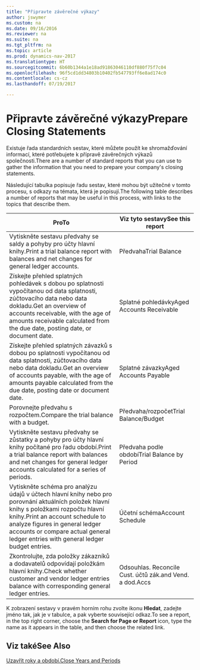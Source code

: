 ```yaml
---
title: "Připravte závěrečné výkazy"
author: jswymer
ms.custom: na
ms.date: 09/16/2016
ms.reviewer: na
ms.suite: na
ms.tgt_pltfrm: na
ms.topic: article
ms.prod: dynamics-nav-2017
ms.translationtype: HT
ms.sourcegitcommit: 6b60b1344a1e18ad91863046110df880f75f7c04
ms.openlocfilehash: 96f5cd1dd34803b10402fb547793ff6e8ad174c0
ms.contentlocale: cs-cz
ms.lasthandoff: 07/19/2017

---
```

# <a name="prepare-closing-statements"></a><span data-ttu-id="c0d7e-102">Připravte závěrečné výkazy</span><span class="sxs-lookup"><span data-stu-id="c0d7e-102">Prepare Closing Statements</span></span>
<span data-ttu-id="c0d7e-103">Existuje řada standardních sestav, které můžete použít ke shromažďování informací, které potřebujete k přípravě závěrečných výkazů společnosti.</span><span class="sxs-lookup"><span data-stu-id="c0d7e-103">There are a number of standard reports that you can use to gather the information that you need to prepare your company's closing statements.</span></span>

<span data-ttu-id="c0d7e-104">Následující tabulka popisuje řadu sestav, které mohou být užitečné v tomto procesu, s odkazy na témata, která je popisují.</span><span class="sxs-lookup"><span data-stu-id="c0d7e-104">The following table describes a number of reports that may be useful in this process, with links to the topics that describe them.</span></span>

|<span data-ttu-id="c0d7e-105">Pro</span><span class="sxs-lookup"><span data-stu-id="c0d7e-105">To</span></span>     |<span data-ttu-id="c0d7e-106">Viz tyto sestavy</span><span class="sxs-lookup"><span data-stu-id="c0d7e-106">See this report</span></span>                  |
|-------|---------------------------------|
|<span data-ttu-id="c0d7e-107">Vytiskněte sestavu předvahy se saldy a pohyby pro účty hlavní knihy.</span><span class="sxs-lookup"><span data-stu-id="c0d7e-107">Print a trial balance report with balances and net changes for general ledger accounts.</span></span>|<span data-ttu-id="c0d7e-108">Předvaha</span><span class="sxs-lookup"><span data-stu-id="c0d7e-108">Trial Balance</span></span>|
|<span data-ttu-id="c0d7e-109">Získejte přehled splatných pohledávek s dobou po splatnosti vypočítanou od data splatnosti, zúčtovacího data nebo data dokladu.</span><span class="sxs-lookup"><span data-stu-id="c0d7e-109">Get an overview of accounts receivable, with the age of amounts receivable calculated from the due date, posting date, or document date.</span></span>|<span data-ttu-id="c0d7e-110">Splatné pohledávky</span><span class="sxs-lookup"><span data-stu-id="c0d7e-110">Aged Accounts Receivable</span></span>|
|<span data-ttu-id="c0d7e-111">Získejte přehled splatných závazků s dobou po splatnosti vypočítanou od data splatnosti, zúčtovacího data nebo data dokladu.</span><span class="sxs-lookup"><span data-stu-id="c0d7e-111">Get an overview of accounts payable, with the age of amounts payable calculated from the due date, posting date or document date.</span></span>|<span data-ttu-id="c0d7e-112">Splatné závazky</span><span class="sxs-lookup"><span data-stu-id="c0d7e-112">Aged Accounts Payable</span></span>|
|<span data-ttu-id="c0d7e-113">Porovnejte předvahu s rozpočtem.</span><span class="sxs-lookup"><span data-stu-id="c0d7e-113">Compare the trial balance with a budget.</span></span>|<span data-ttu-id="c0d7e-114">Předvaha/rozpočet</span><span class="sxs-lookup"><span data-stu-id="c0d7e-114">Trial Balance/Budget</span></span>|
|<span data-ttu-id="c0d7e-115">Vytiskněte sestavu předvahy se zůstatky a pohyby pro účty hlavní knihy počítané pro řadu období.</span><span class="sxs-lookup"><span data-stu-id="c0d7e-115">Print a trial balance report with balances and net changes for general ledger accounts calculated for a series of periods.</span></span>|<span data-ttu-id="c0d7e-116">Předvaha podle období</span><span class="sxs-lookup"><span data-stu-id="c0d7e-116">Trial Balance by Period</span></span>|
|<span data-ttu-id="c0d7e-117">Vytiskněte schéma pro analýzu údajů v účtech hlavní knihy nebo pro porovnání aktuálních položek hlavní knihy s položkami rozpočtu hlavní knihy.</span><span class="sxs-lookup"><span data-stu-id="c0d7e-117">Print an account schedule to analyze figures in general ledger accounts or compare actual general ledger entries with general ledger budget entries.</span></span>|<span data-ttu-id="c0d7e-118">Účetní schéma</span><span class="sxs-lookup"><span data-stu-id="c0d7e-118">Account Schedule</span></span>|
|<span data-ttu-id="c0d7e-119">Zkontrolujte, zda položky zákazníků a dodavatelů odpovídají položkám hlavní knihy.</span><span class="sxs-lookup"><span data-stu-id="c0d7e-119">Check whether customer and vendor ledger entries balance with corresponding general ledger entries.</span></span>|<span data-ttu-id="c0d7e-120">Odsouhlas. </span><span class="sxs-lookup"><span data-stu-id="c0d7e-120">Reconcile Cust.</span></span> <span data-ttu-id="c0d7e-121">účtů zák.</span><span class="sxs-lookup"><span data-stu-id="c0d7e-121">and Vend.</span></span> <span data-ttu-id="c0d7e-122">a dod.</span><span class="sxs-lookup"><span data-stu-id="c0d7e-122">Accs</span></span>|

<span data-ttu-id="c0d7e-123">K zobrazení sestavy v pravém horním rohu zvolte ikonu **Hledat**, zadejte jméno tak, jak je v tabulce, a pak vyberte související odkaz.</span><span class="sxs-lookup"><span data-stu-id="c0d7e-123">To see a report, in the top right corner, choose the **Search for Page or Report** icon, type the name as it appears in the table, and then choose the related link.</span></span>

## <a name="see-also"></a><span data-ttu-id="c0d7e-124">Viz také</span><span class="sxs-lookup"><span data-stu-id="c0d7e-124">See Also</span></span>
[<span data-ttu-id="c0d7e-125">Uzavřít roky a období.</span><span class="sxs-lookup"><span data-stu-id="c0d7e-125">Close Years and Periods</span></span>](year-close-years-periods.md)


